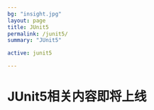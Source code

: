 ```yaml
---
bg: "insight.jpg"
layout: page
title: JUnit5
permalink: /junit5/
summary: "JUnit5"

active: junit5

---
```



# JUnit5相关内容即将上线
